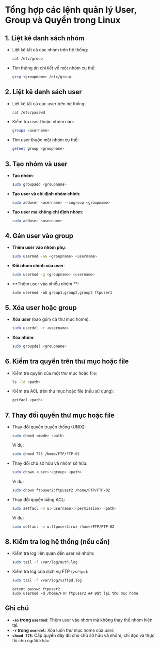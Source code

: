 
# Tổng hợp các lệnh quản lý User, Group và Quyền trong Linux

## 1. Liệt kê danh sách nhóm
- Liệt kê tất cả các nhóm trên hệ thống:
  ```bash
  cat /etc/group
  ```
- Tìm thông tin chi tiết về một nhóm cụ thể:
  ```bash
  grep <groupname> /etc/group
  ```

## 2. Liệt kê danh sách user
- Liệt kê tất cả các user trên hệ thống:
  ```bash
  cat /etc/passwd
  ```
- Kiểm tra user thuộc nhóm nào:
  ```bash
  groups <username>
  ```
- Tìm user thuộc một nhóm cụ thể:
  ```bash
  getent group <groupname>
  ```

## 3. Tạo nhóm và user
- **Tạo nhóm**:
  ```bash
  sudo groupadd <groupname>
  ```
- **Tạo user và chỉ định nhóm chính**:
  ```bash
  sudo adduser <username> --ingroup <groupname>
  ```
- **Tạo user mà không chỉ định nhóm**:
  ```bash
  sudo adduser <username>
  ```

## 4. Gán user vào group
- **Thêm user vào nhóm phụ**:
  ```bash
  sudo usermod -aG <groupname> <username>
  ```
- **Đổi nhóm chính của user**:
  ```bash
  sudo usermod -g <groupname> <username>
  ```
- **Thêm user vào nhiều nhóm **:
  ```
  sudo usermod -aG group1,group2,group3 ftpuser1
  ```

## 5. Xóa user hoặc group
- **Xóa user** (bao gồm cả thư mục home):
  ```bash
  sudo userdel -r <username>
  ```
- **Xóa nhóm**:
  ```bash
  sudo groupdel <groupname>
  ```

## 6. Kiểm tra quyền trên thư mục hoặc file
- Kiểm tra quyền của một thư mục hoặc file:
  ```bash
  ls -ld <path>
  ```
- Kiểm tra ACL trên thư mục hoặc file (nếu sử dụng):
  ```bash
  getfacl <path>
  ```

## 7. Thay đổi quyền thư mục hoặc file
- Thay đổi quyền truyền thống (UNIX):
  ```bash
  sudo chmod <mode> <path>
  ```
  Ví dụ:
  ```bash
  sudo chmod 775 /home/FTP/FTP-02
  ```
- Thay đổi chủ sở hữu và nhóm sở hữu:
  ```bash
  sudo chown <user>:<group> <path>
  ```
  Ví dụ:
  ```bash
  sudo chown ftpuser2:ftpuser2 /home/FTP/FTP-02
  ```
- Thay đổi quyền bằng ACL:
  ```bash
  sudo setfacl -m u:<username>:<permission> <path>
  ```
  Ví dụ:
  ```bash
  sudo setfacl -m u:ftpuser3:rwx /home/FTP/FTP-02
  ```

## 8. Kiểm tra log hệ thống (nếu cần)
- Kiểm tra log liên quan đến user và nhóm:
  ```bash
  sudo tail -f /var/log/auth.log
  ```
- Kiểm tra log của dịch vụ FTP (`vsftpd`):
  ```bash
  sudo tail -f /var/log/vsftpd.log
  ```
  
  ```
  getent passwd ftpuser2
  sudo usermod -d /home/FTP ftpuser2 ## Đặt lại thư mục home

  ```
## Ghi chú
- **`-aG` trong `usermod`**: Thêm user vào nhóm mà không thay thế nhóm hiện tại.
- **`-r` trong `userdel`**: Xóa luôn thư mục home của user.
- **`chmod 775`**: Cấp quyền đầy đủ cho chủ sở hữu và nhóm, chỉ đọc và thực thi cho người khác.
